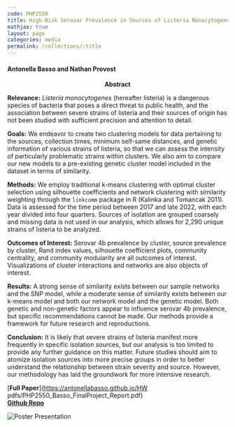 ```yaml
---
code: PHP2550
title: High-Risk Serovar Prevalence in Sources of Listeria Monocytogenes: A Clustering Analysis of Food-Borne Illness
mathjax: true
layout: page
categories: media
permalink: /collections/:title
---
```


#### Antonella Basso and Nathan Provost

<center><b> Abstract </b></center> 

**Relevance:** *Listeria monocytogenes* (hereafter listeria) is a dangerous species of bacteria that poses a direct threat to public health, and the association between severe strains of listeria and their sources of origin has not been studied with sufficient precision and attention to detail.

**Goals:** We endeavor to create two clustering models for data pertaining to the sources, collection times, minimum self-same distances, and genetic information of various strains of listeria, so that we can assess the intensity of particularly problematic strains within clusters. We also aim to compare our new models to a pre-existing genetic cluster model included in the dataset in terms of similarity.

**Methods:** We employ traditional k-means clustering with optimal cluster selection using silhouette coefficients and network clustering with similarity weighting through the `linkcomm` package in R (Kalinka and Tomancak 2011). Data is assessed for the time period between 2017 and late 2022, with each year divided into four quarters. Sources of isolation are grouped coarsely and missing data is not used in our analysis, which allows for 2,290 unique strains of listeria to be analyzed.

**Outcomes of Interest:** Serovar 4b prevalence by cluster, source prevalence by cluster, Rand index values, silhouette coefficient plots, community centrality, and community modularity are all outcomes of interest. Visualizations of cluster interactions and networks are also objects of interest.

**Results:** A strong sense of similarity exists between our sample networks and the SNP model, while a moderate sense of similarity exists between our k-means model and both our network model and the genetic model. Both genetic and non-genetic factors appear to influence serovar 4b prevalence, but specific recommendations cannot be made. Our methods provide a framework for future research and reproductions.

**Conclusion:** It is likely that severe strains of listeria manifest more frequently in specific isolation sources, but our analysis is too limited to provide any further guidance on this matter. Future studies should aim to atomize isolation sources into more precise groups in order to better understand the relationship between strain severity and source. However, our methodology has laid the groundwork for more intensive research.


[**Full Paper**](https://antonellabasso.github.io/HW pdfs/PHP2550_Basso_FinalProject_Report.pdf) <br>
[**Github Repo**](https://github.com/NTProvost/PHP-2550-Project)

![Poster Presentation](https://antonellabasso.github.io/IMAGES/PHP2550_FinalProject_Poster.png) 
